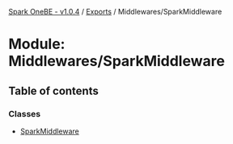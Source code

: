 [Spark OneBE - v1.0.4](../README.md) / [Exports](../modules.md) / Middlewares/SparkMiddleware

# Module: Middlewares/SparkMiddleware

## Table of contents

### Classes

- [SparkMiddleware](../classes/Middlewares_SparkMiddleware.SparkMiddleware.md)
